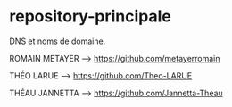# repository-principale

DNS et noms de domaine.

ROMAIN METAYER --> https://github.com/metayerromain

THÉO LARUE --> https://github.com/Theo-LARUE


THÉAU JANNETTA --> https://github.com/Jannetta-Theau
